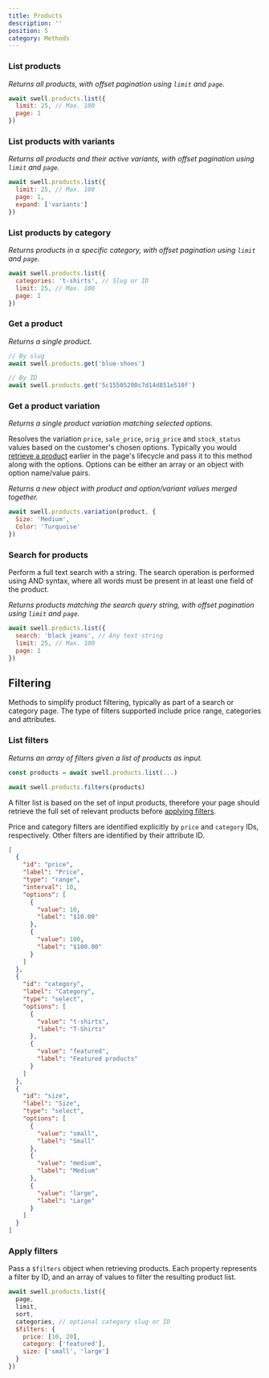 ```yaml
---
title: Products
description: ''
position: 5
category: Methods
---
```


### List products

_Returns all products, with offset pagination using `limit` and `page`._

```javascript
await swell.products.list({
  limit: 25, // Max. 100
  page: 1
})
```

### List products with variants

_Returns all products and their active variants, with offset pagination using `limit` and `page`._

```javascript
await swell.products.list({
  limit: 25, // Max. 100
  page: 1,
  expand: ['variants']
})
```

### List products by category

_Returns products in a specific category, with offset pagination using `limit` and `page`._

```javascript
await swell.products.list({
  categories: 't-shirts', // Slug or ID
  limit: 25, // Max. 100
  page: 1
})
```

### Get a product

_Returns a single product._

```javascript
// By slug
await swell.products.get('blue-shoes')

// By ID
await swell.products.get('5c15505200c7d14d851e510f')
```

### Get a product variation

_Returns a single product variation matching selected options._

Resolves the variation `price`, `sale_price`, `orig_price` and `stock_status` values based on the customer's chosen options. Typically you would <a href="#get-a-product">retrieve a product</a> earlier in the page's lifecycle and pass it to this method along with the options. Options can be either an array or an object with option name/value pairs.

_Returns a new object with product and option/variant values merged together._

```javascript
await swell.products.variation(product, {
  Size: 'Medium',
  Color: 'Turquoise'
})
```

### Search for products

Perform a full text search with a string. The search operation is performed using AND syntax, where all words must be present in at least one field of the product.

_Returns products matching the search query string, with offset pagination using `limit` and `page`._

```javascript
await swell.products.list({
  search: 'black jeans', // Any text string
  limit: 25, // Max. 100
  page: 1
})
```

## Filtering

Methods to simplify product filtering, typically as part of a search or category page. The type of filters supported include price range, categories and attributes.

### List filters

_Returns an array of filters given a list of products as input._

```javascript
const products = await swell.products.list(...)

await swell.products.filters(products)
```

<alert type="success">
A filter list is based on the set of input products, therefore your page should retrieve the full set of relevant products before <a href="#apply-filters">applying filters</a>.
</alert>

Price and category filters are identified explicitly by `price` and `category` IDs, respectively. Other filters are identified by their attribute ID.

```json
[
  {
    "id": "price",
    "label": "Price",
    "type": "range",
    "interval": 10,
    "options": [
      {
        "value": 10,
        "label": "$10.00"
      },
      {
        "value": 100,
        "label": "$100.00"
      }
    ]
  },
  {
    "id": "category",
    "label": "Category",
    "type": "select",
    "options": [
      {
        "value": "t-shirts",
        "label": "T-Shirts"
      },
      {
        "value": "featured",
        "label": "Featured products"
      }
    ]
  },
  {
    "id": "size",
    "label": "Size",
    "type": "select",
    "options": [
      {
        "value": "small",
        "label": "Small"
      },
      {
        "value": "medium",
        "label": "Medium"
      },
      {
        "value": "large",
        "label": "Large"
      }
    ]
  }
]
```

### Apply filters

Pass a `$filters` object when retrieving products. Each property represents a filter by ID, and an array of values to filter the resulting product list.

```javascript
await swell.products.list({
  page,
  limit,
  sort,
  categories, // optional category slug or ID
  $filters: {
    price: [10, 20],
    category: ['featured'],
    size: ['small', 'large']
  }
})
```

<br />
